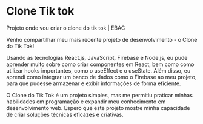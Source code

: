 # Clone Tik tok
Projeto onde vou criar o clone do tik tok | EBAC

Venho compartilhar meu mais recente projeto de desenvolvimento - o Clone do Tik Tok!

Usando as tecnologias React.js, JavaScript, Firebase e Node.js, eu pude aprender muito sobre como criar componentes em React, bem como como utilizar hooks importantes, como o useEffect e o useState. Além disso, eu aprendi como integrar um banco de dados como o Firebase ao meu projeto, para que pudesse armazenar e exibir informações de forma eficiente.

O Clone do Tik Tok é um projeto simples, mas me permitiu praticar minhas habilidades em programação e expandir meu conhecimento em desenvolvimento web. Espero que este projeto mostre minha capacidade de criar soluções técnicas eficazes e criativas.
